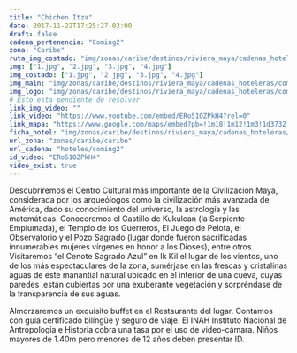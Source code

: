```yaml
---
title: "Chichen Itza"
date: 2017-11-22T17:25:27-03:00
draft: false
cadena_pertenencia: "Coming2"
zona: "Caribe"
ruta_img_costado: "img/zonas/caribe/destinos/riviera_maya/cadenas_hoteleras/coming2/chichen_itza/imagenes/"
img: ["1.jpg", "2.jpg", "3.jpg", "4.jpg"]
img_costado: ["1.jpg", "2.jpg", "3.jpg", "4.jpg"]
img_main: "img/zonas/caribe/destinos/riviera_maya/cadenas_hoteleras/coming2/chichen_itza/chichen_itza.jpg"
img_logo: "img/zonas/caribe/destinos/riviera_maya/cadenas_hoteleras/coming2/chichen_itza/logo_coming2.jpg"
# Esto esta pendiente de resolver
link_img_video: ""
link_video: "https://www.youtube.com/embed/ERo51OZPkH4?rel=0"
link_mapa: "https://www.google.com/maps/embed?pb=!1m18!1m12!1m3!1d3732.6384093379843!2d-88.56997128507315!3d20.684284886185957!2m3!1f0!2f0!3f0!3m2!1i1024!2i768!4f13.1!3m3!1m2!1s0x8f5138c6e391c0e7%3A0x7c1ea0a168994d9a!2zQ2hpY2jDqW4gSXR6w6E!5e0!3m2!1ses!2scl!4v1511382415029"
ficha_hotel: "img/zonas/caribe/destinos/riviera_maya/cadenas_hoteleras/coming2/chichen_itza/chichen_itza.pdf"
url_zona: "zonas/caribe/caribe"
url_cadena: "hoteles/coming2"
id_video: "ERo51OZPkH4"
video_exist: true
---
```

Descubriremos el Centro Cultural más importante de la Civilización Maya, considerada por los arqueólogos como la civilización más avanzada de América, dado su conocimiento del universo, la astrología y las matemáticas. Conoceremos el Castillo de Kukulcan (la Serpiente Emplumada), el Templo de los Guerreros, El Juego de Pelota, el Observatorio y el Pozo Sagrado (lugar donde fueron sacrificadas innumerables mujeres vírgenes en honor a los Dioses), entre otros. Visitaremos “el Cenote Sagrado Azul” en Ik Kil el lugar de los vientos, uno de los más espectaculares de la zona, sumérjase en las frescas y cristalinas aguas de este manantial natural ubicado en el interior de una cueva, cuyas paredes ,están cubiertas por una exuberante vegetación y sorpréndase de la transparencia de sus aguas.

Almorzaremos un exquisito buffet en el Restaurante del lugar. Contamos con guía certificado bilingüe y seguro de viaje. El INAH Instituto Nacional de Antropología e Historia cobra una tasa por el uso de video-cámara. Niños mayores de 1.40m pero menores de 12 años deben presentar ID.
